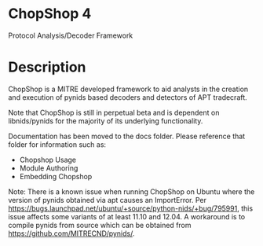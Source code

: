 ChopShop 4
========

Protocol Analysis/Decoder Framework

Description
===========
ChopShop is a MITRE developed framework to aid analysts in the creation and execution of pynids based decoders and detectors of APT tradecraft.

Note that ChopShop is still in perpetual beta and is dependent on libnids/pynids for the majority of its underlying functionality.

Documentation has been moved to the docs folder. Please reference that folder for information such as:
- Chopshop Usage
- Module Authoring
- Embedding Chopshop


Note: There is a known issue when running ChopShop on Ubuntu where the version of pynids obtained via apt causes an ImportError.  Per https://bugs.launchpad.net/ubuntu/+source/python-nids/+bug/795991, this issue affects some variants of at least 11.10 and 12.04.  A workaround is to compile pynids from source which can be obtained from https://github.com/MITRECND/pynids/.
